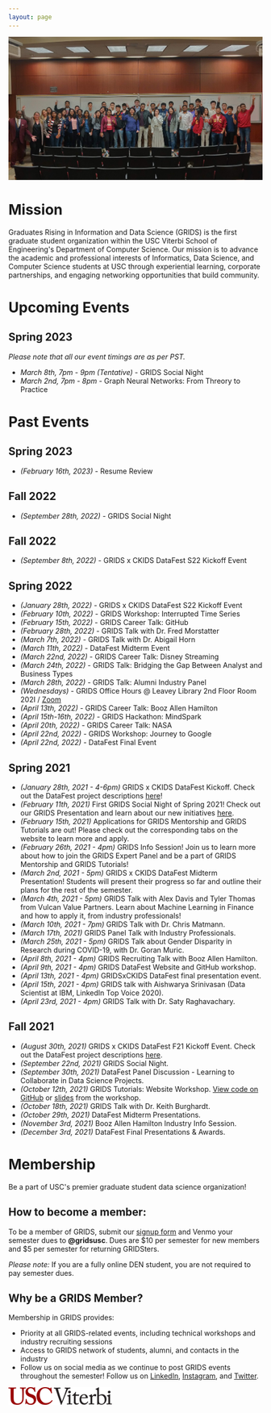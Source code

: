 ```yaml
---
layout: page
---
```


![alt-text](/assets/img/grids_group_photo_new.jpg "GRIDS group photo")

# Mission

Graduates Rising in Information and Data Science (GRIDS) is the first graduate student organization within the USC Viterbi School of Engineering's Department of Computer Science. Our mission is to advance the academic and professional interests of Informatics, Data Science, and Computer Science students at USC through experiential learning, corporate partnerships, and engaging networking opportunities that build community.

# Upcoming Events
## Spring 2023

*Please note that all our event timings are as per PST.*
- *March 8th, 7pm - 9pm (Tentative)* - GRIDS Social Night
- *March 2nd, 7pm - 8pm* - Graph Neural Networks: From Threory to Practice

# Past Events
## Spring 2023
- *(February 16th, 2023)* - Resume Review

## Fall 2022
- *(September 28th, 2022)* - GRIDS Social Night

## Fall 2022
- *(September 8th, 2022)* - GRIDS x CKIDS DataFest S22 Kickoff Event

## Spring 2022
- *(January 28th, 2022)* - GRIDS x CKIDS DataFest S22 Kickoff Event
- *(February 10th, 2022)* - GRIDS Workshop: Interrupted Time Series
- *(February 15th, 2022)* - GRIDS Career Talk: GitHub
- *(February 28th, 2022)* - GRIDS Talk with Dr. Fred Morstatter
- *(March 7th, 2022)* - GRIDS Talk with Dr. Abigail Horn
- *(March 11th, 2022)* - DataFest Midterm Event
- *(March 22nd, 2022)* - GRIDS Career Talk: Disney Streaming
- *(March 24th, 2022)* - GRIDS Talk: Bridging the Gap Between Analyst and Business Types
- *(March 28th, 2022)* - GRIDS Talk: Alumni Industry Panel
- *(Wednesdays)* - GRIDS Office Hours @ Leavey Library 2nd Floor Room 202I / [Zoom](https://usc.zoom.us/j/96721845791)
- *(April 13th, 2022)* - GRIDS Career Talk: Booz Allen Hamilton
- *(April 15th-16th, 2022)* - GRIDS Hackathon: MindSpark
- *(April 20th, 2022)* - GRIDS Career Talk: NASA
- *(April 22nd, 2022)* - GRIDS Workshop: Journey to Google
- *(April 22nd, 2022)* - DataFest Final Event

## Spring 2021
- *(January 28th, 2021 - 4-6pm)* GRIDS x CKIDS DataFest Kickoff. Check out the DataFest project descriptions [here](https://drive.google.com/file/d/1TC1fV8Q0-FMtkbOSCZ8W23-Cmlt1Leq7/view?usp=sharing)!
- *(February 11th, 2021)* First GRIDS Social Night of Spring 2021! Check out our GRIDS Presentation and learn about our new initiatives [here](https://drive.google.com/file/d/1_FivGOBCWlpvxUlrNIh_PmT7G7vZhvgt/view?usp=sharing).
- *(February 15th, 2021)* Applications for GRIDS Mentorship and GRIDS Tutorials are out! Please check out the corresponding tabs on the website to learn more and apply.
- *(February 26th, 2021 - 4pm)* GRIDS Info Session! Join us to learn more about how to join the GRIDS Expert Panel and be a part of GRIDS Mentorship and GRIDS Tutorials!
- *(March 2nd, 2021 - 5pm)* GRIDS x CKIDS DataFest Midterm Presentation! Students will present their progress so far and outline their plans for the rest of the semester.
- *(March 4th, 2021 - 5pm)* GRIDS Talk with Alex Davis and Tyler Thomas from Vulcan Value Partners. Learn about Machine Learning in Finance and how to apply it, from industry professionals!
- *(March 10th, 2021 - 7pm)* GRIDS Talk with Dr. Chris Matmann.
- *(March 17th, 2021)* GRIDS Panel Talk with Industry Professionals.
- *(March 25th, 2021 - 5pm)* GRIDS Talk about Gender Disparity in Research during COVID-19, with Dr. Goran Muric.
- *(April 8th, 2021 - 4pm)* GRIDS Recruiting Talk with Booz Allen Hamilton.
- *(April 9th, 2021 - 4pm)* GRIDS DataFest Website and GitHub workshop.
- *(April 13th, 2021 - 4pm)* GRIDSxCKIDS DataFest final presentation event.
- *(April 15th, 2021 - 4pm)* GRIDS talk with Aishwarya Srinivasan (Data Scientist at IBM, LinkedIn Top Voice 2020).
- *(April 23rd, 2021 - 4pm)* GRIDS Talk with Dr. Saty Raghavachary.

## Fall 2021
- *(August 30th, 2021)* GRIDS x CKIDS DataFest F21 Kickoff Event. Check out the DataFest project descriptions [here](https://sites.usc.edu/ckids/datafest-f21-fall-2021/).
- *(September 22nd, 2021)* GRIDS Social Night.
- *(September 30th, 2021)* DataFest Panel Discussion - Learning to Collaborate in Data Science Projects.
- *(October 12th, 2021)* GRIDS Tutorials: Website Workshop. [View code on GitHub](https://github.com/gridsusc/GRIDS-Tutorials/tree/main/Bootstrap_Workshop_1_Fall2021) or [slides](https://docs.google.com/presentation/d/1puHJXeuc6davvuEdarLkImHy-Kp4DbFMuz7dHwaUSds/edit?usp=sharing) from the workshop.
- *(October 18th, 2021)* GRIDS Talk with Dr. Keith Burghardt.
- *(October 29th, 2021)* DataFest Midterm Presentations.
- *(November 3rd, 2021)* Booz Allen Hamilton Industry Info Session.
- *(December 3rd, 2021)* DataFest Final Presentations & Awards.

# Membership

Be a part of USC's premier graduate student data science organization!

## How to become a member:
To be a member of GRIDS, submit our [signup form](https://forms.gle/FDC4xnDmSBJNC8SN7) and Venmo your semester dues to **@gridsusc**. Dues are $10 per semester for new members and $5 per semester for returning GRIDSters.

*Please note:* If you are a fully online DEN student, you are not required to pay semester dues.

## Why be a GRIDS Member?
Membership in GRIDS provides:
- Priority at all GRIDS-related events, including technical workshops and industry recruiting sessions
- Access to GRIDS network of students, alumni, and contacts in the industry
- Follow us on social media as we continue to post GRIDS events throughout the semester! Follow us on [LinkedIn](https://www.linkedin.com/company/gridsusc), [Instagram](https://www.instagram.com/gridsusc/), and [Twitter](https://twitter.com/gridsusc).

![alt-text](/assets/img/USC_Viterbi_logo.png "USC Viterbi")
